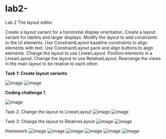 # lab2-

Lab 2 The layout editor




Create a layout variant for a horizontal display orientation. Create a layout variant for tablets and larger displays. Modify the layout to add constraints to the UI elements. Use ConstraintLayout baseline constraints to align elements with text. Use ConstraintLayout pack and align buttons to align elements. Change the layout to use LinearLayout. Position elements in a LinearLayout. Change the layout to use RelativeLayout. Rearrange the views in the main layout to be relative to each other.

**Task 1: Create layout variants**

![image](https://user-images.githubusercontent.com/50863208/171566583-a7ba487e-590d-4203-905a-ae92b9f57979.png)
![image](https://user-images.githubusercontent.com/50863208/171566588-ea453b04-9c83-4081-afcb-772cce9fea30.png)


**Coding challenge 1**
 
![image](https://user-images.githubusercontent.com/50863208/171566610-7eb216e5-aeaa-4bd6-b4fa-108b26aed8d3.png)

Task 2: Change the layout to LinearLayout
![image](https://user-images.githubusercontent.com/50863208/171566723-9863f37e-1763-4c80-8b8a-bed82a566bc2.png)
![image](https://user-images.githubusercontent.com/50863208/171566738-3dbb8efb-164e-4d17-b327-1bc95435cf5f.png)

Task 3: Change the layout to RelativeLayout
![image](https://user-images.githubusercontent.com/50863208/171566762-7ad0a195-cd7b-40b7-89b9-9477a0d60a2c.png)
![image](https://user-images.githubusercontent.com/50863208/171566768-45446f6e-5492-4d57-ba8a-1db1d7524ff3.png)

Homework
![image](https://user-images.githubusercontent.com/50863208/171566793-5f126395-e95c-4182-9976-f204bf3f5284.png)
![image](https://user-images.githubusercontent.com/50863208/171566806-89d0f109-947e-4582-8695-1cf1b622ac5c.png)
![image](https://user-images.githubusercontent.com/50863208/171566810-8d5a2a9d-41f6-464a-b6de-370c5cbb7ab9.png)
![image](https://user-images.githubusercontent.com/50863208/171566820-bed4bc14-9278-488f-aebc-15d9cd509c89.png)
![image](https://user-images.githubusercontent.com/50863208/171566830-8af155aa-5bc6-4715-a97f-411aed18c761.png)
![image](https://user-images.githubusercontent.com/50863208/171566836-664ae415-a877-4df2-a25a-49fbaa59d043.png)


